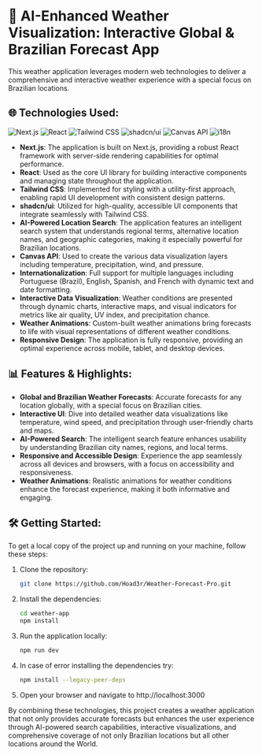 # 💫 AI-Enhanced Weather Visualization: Interactive Global & Brazilian Forecast App

This weather application leverages modern web technologies to deliver a comprehensive and interactive weather experience with a special focus on Brazilian locations.

## 🌐 Technologies Used:

![Next.js](https://img.shields.io/badge/Next-black?style=for-the-badge&logo=next.js&logoColor=white) 
![React](https://img.shields.io/badge/React-%2320232a.svg?style=for-the-badge&logo=react&logoColor=%2361DAFB) 
![Tailwind CSS](https://img.shields.io/badge/Tailwind%20CSS-%2338B2AC.svg?style=for-the-badge&logo=tailwind-css&logoColor=white) 
![shadcn/ui](https://img.shields.io/badge/shadcn.ui-%2302569B.svg?style=for-the-badge&logo=shadcn&logoColor=white) 
![Canvas API](https://img.shields.io/badge/Canvas%20API-%23E10098.svg?style=for-the-badge&logo=html5&logoColor=white) 
![i18n](https://img.shields.io/badge/Internationalization-%23FF5733.svg?style=for-the-badge&logo=language&logoColor=white)

- **Next.js**: The application is built on Next.js, providing a robust React framework with server-side rendering capabilities for optimal performance.
- **React**: Used as the core UI library for building interactive components and managing state throughout the application.
- **Tailwind CSS**: Implemented for styling with a utility-first approach, enabling rapid UI development with consistent design patterns.
- **shadcn/ui**: Utilized for high-quality, accessible UI components that integrate seamlessly with Tailwind CSS.
- **AI-Powered Location Search**: The application features an intelligent search system that understands regional terms, alternative location names, and geographic categories, making it especially powerful for Brazilian locations.
- **Canvas API**: Used to create the various data visualization layers including temperature, precipitation, wind, and pressure.
- **Internationalization**: Full support for multiple languages including Portuguese (Brazil), English, Spanish, and French with dynamic text and date formatting.
- **Interactive Data Visualization**: Weather conditions are presented through dynamic charts, interactive maps, and visual indicators for metrics like air quality, UV index, and precipitation chance.
- **Weather Animations**: Custom-built weather animations bring forecasts to life with visual representations of different weather conditions.
- **Responsive Design**: The application is fully responsive, providing an optimal experience across mobile, tablet, and desktop devices.

## 📊 Features & Highlights:

- **Global and Brazilian Weather Forecasts**: Accurate forecasts for any location globally, with a special focus on Brazilian cities.
- **Interactive UI**: Dive into detailed weather data visualizations like temperature, wind speed, and precipitation through user-friendly charts and maps.
- **AI-Powered Search**: The intelligent search feature enhances usability by understanding Brazilian city names, regions, and local terms.
- **Responsive and Accessible Design**: Experience the app seamlessly across all devices and browsers, with a focus on accessibility and responsiveness.
- **Weather Animations**: Realistic animations for weather conditions enhance the forecast experience, making it both informative and engaging.

## 🛠️ Getting Started:

To get a local copy of the project up and running on your machine, follow these steps:

1. Clone the repository:
   ```bash
   git clone https://github.com/Hoad3r/Weather-Forecast-Pro.git
2. Install the dependencies:
   ```bash
   cd weather-app
   npm install
3. Run the application locally:
   ```bash
   npm run dev
4. In case of error installing the dependencies try:
   ```bash
   npm install --legacy-peer-deps

4. Open your browser and navigate to http://localhost:3000


By combining these technologies, this project creates a weather application that not only provides accurate forecasts but enhances the user experience through AI-powered search capabilities, interactive visualizations, and comprehensive coverage of not only Brazilian locations but all other locations around the World.

